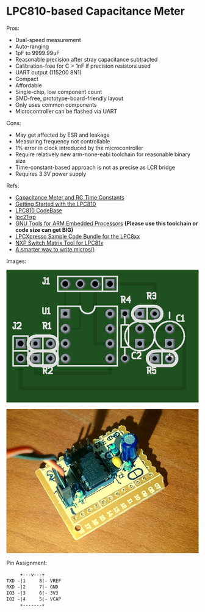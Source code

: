 LPC810-based Capacitance Meter
==============================

Pros:

* Dual-speed measurement
* Auto-ranging
* 1pF to 9999.99uF
* Reasonable precision after stray capacitance subtracted
* Calibration-free for C > 1nF if precision resistors used
* UART output (115200 8N1)
* Compact
* Affordable
* Single-chip, low component count
* SMD-free, prototype-board-friendly layout
* Only uses common components
* Microcontroller can be flashed via UART

Cons:

* May get affected by ESR and leakage
* Measuring frequency not controllable
* 1% error in clock introduced by the microcontroller
* Require relatively new arm-none-eabi toolchain for reasonable binary size
* Time-constant-based approach is not as precise as LCR bridge
* Requires 3.3V power supply

Refs:

* [Capacitance Meter and RC Time Constants](http://www.arduino.cc/en/Tutorial/CapacitanceMeter)
* [Getting Started with the LPC810](https://learn.adafruit.com/getting-started-with-the-lpc810/introduction)
* [LPC810 CodeBase](https://github.com/microbuilder/LPC810_CodeBase)
* [lpc21isp](http://sourceforge.net/projects/lpc21isp/)
* [GNU Tools for ARM Embedded Processors](https://launchpad.net/gcc-arm-embedded) **(Please use this toolchain or code size can get BIG)**
* [LPCXpresso Sample Code Bundle for the LPC8xx](http://www.lpcware.com/content/nxpfile/lpcxpresso-sample-code-bundle-lpc8xx)
* [NXP Switch Matrix Tool for LPC81x](http://www.lpcware.com/content/nxpfile/nxp-switch-matrix-tool-lpc800)
* [A smarter way to write micros()](http://micromouseusa.com/?p=296)

Images:

![PCB](pcb.png)

![Photo](photo.jpg)

Pin Assignment:

         +---v---+
    TXD -|1     8|- VREF
    RXD -|2     7|- GND
    IO3 -|3     6|- 3V3
    IO2 -|4     5|- VCAP
         +-------+
